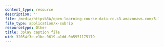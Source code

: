 ```yaml
---
content_type: resource
description: ''
file: /media/https%3A/open-learning-course-data-rc.s3.amazonaws.com/5-112-principles-of-chemical-science-fall-2005/32054f3ee1bc0619a1dd0b5951175179_9Cl8mj5VIHA.srt
file_type: application/x-subrip
resourcetype: Other
title: 3play caption file
uid: 32054f3e-e1bc-0619-a1dd-0b5951175179
---
```

